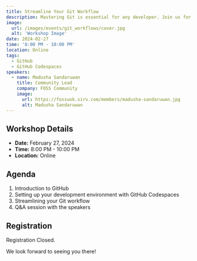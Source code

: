 ```yaml
---
title: Streamline Your Git Workflow
description: Mastering Git is essential for any developer. Join us for a workshop on how to streamline your Git workflow and become a more efficient developer.
image:
  url: /images/events/git_workflows/cover.jpg
  alt: 'Workshop Image'
date: 2024-02-27
time: '8:00 PM - 10:00 PM'
location: Online
tags:
  - GitHub
  - GitHub Codespaces
speakers:
  - name: Madusha Sandaruwan
    title: Community Lead
    company: FOSS Community
    image:
      url: https://fossuok.sirv.com/members/madusha-sandaruwan.jpg
      alt: Madusha Sandaruwan
---
```


## Workshop Details

- **Date:** February 27, 2024
- **Time:** 8:00 PM - 10:00 PM
- **Location:** Online

## Agenda

1. Introduction to GitHub
2. Setting up your development environment with GitHub Codespaces
3. Streamlining your Git workflow
4. Q&A session with the speakers

## Registration

Registration Closed.

We look forward to seeing you there!
